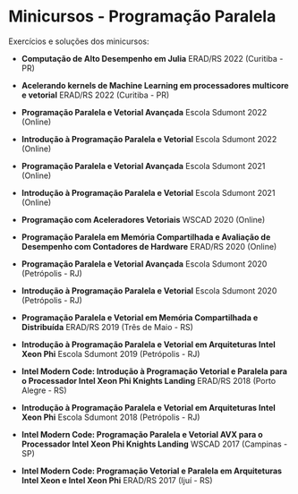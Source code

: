 # Minicursos - Programação Paralela

Exercícios e soluções dos minicursos:

- **Computação de Alto Desempenho em Julia**
ERAD/RS 2022 (Curitiba - PR)

- **Acelerando kernels de Machine Learning em processadores multicore e vetorial**
ERAD/RS 2022 (Curitiba - PR)

- **Programação Paralela e Vetorial Avançada**
Escola Sdumont 2022 (Online)

- **Introdução à Programação Paralela e Vetorial**
Escola Sdumont 2022 (Online)

- **Programação Paralela e Vetorial Avançada**
Escola Sdumont 2021 (Online)

- **Introdução à Programação Paralela e Vetorial**
Escola Sdumont 2021 (Online)

- **Programação com Aceleradores Vetoriais**
WSCAD 2020 (Online)

- **Programação Paralela em Memória Compartilhada e Avaliação de Desempenho com Contadores de Hardware**
ERAD/RS 2020 (Online)

- **Programação Paralela e Vetorial Avançada**
Escola Sdumont 2020 (Petrópolis - RJ)

- **Introdução à Programação Paralela e Vetorial**
Escola Sdumont 2020 (Petrópolis - RJ)

- **Programação Paralela e Vetorial em Memória Compartilhada e Distribuı́da**
ERAD/RS 2019 (Três de Maio - RS)

- **Introdução à Programação Paralela e Vetorial em Arquiteturas Intel Xeon Phi**
Escola Sdumont 2019 (Petrópolis - RJ)  

- **Intel Modern Code: Introdução à Programação Vetorial e Paralela para o Processador Intel Xeon Phi Knights Landing**
ERAD/RS 2018 (Porto Alegre - RS)

- **Introdução à Programação Paralela e Vetorial em Arquiteturas Intel Xeon Phi**
Escola Sdumont 2018 (Petrópolis - RJ)

- **Intel Modern Code: Programação Paralela e Vetorial AVX para o Processador Intel Xeon Phi Knights Landing**
WSCAD 2017 (Campinas - SP)

- **Intel Modern Code: Programação Vetorial e Paralela em Arquiteturas Intel Xeon e Intel Xeon Phi**
ERAD/RS 2017 (Ijuí - RS)
